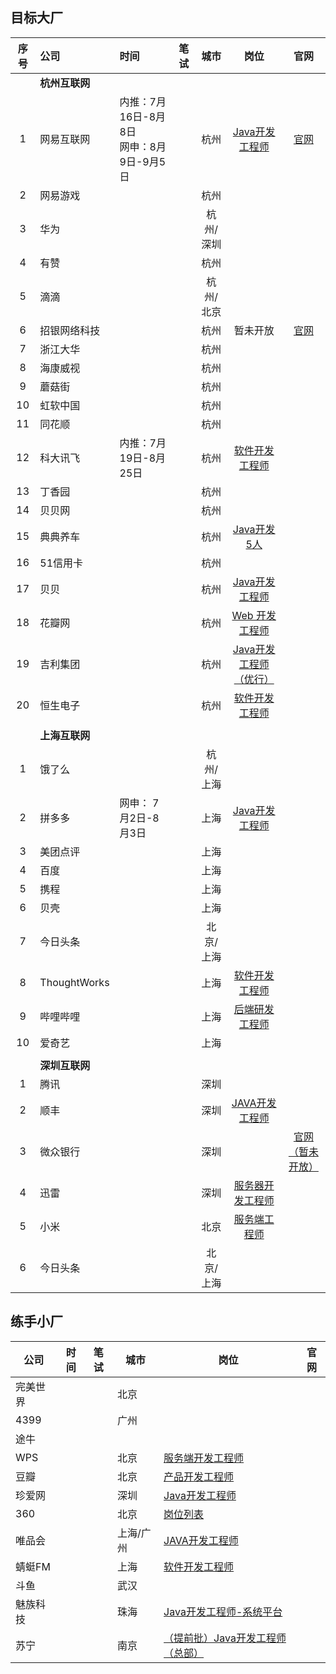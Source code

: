 ## 目标大厂

| 序号 | 公司           | 时间                                         | 笔试 |   城市    |                             岗位                             |                             官网                             |
| :--: | :------------- | :------------------------------------------- | :--- | :-------: | :----------------------------------------------------------: | :----------------------------------------------------------: |
|      | **杭州互联网** |                                              |      |           |                                                              |                                                              |
|  1   | 网易互联网     | 内推：7月16日-8月8日<br/>网申：8月9日-9月5日 |      |   杭州    | [Java开发工程师](https://campus.163.com/app/jobDetail/index?id=102) |   [官网](https://www.nowcoder.com/activity/campus2019/149)   |
|  2   | 网易游戏       |                                              |      |   杭州    |                                                              |                                                              |
|  3   | 华为           |                                              |      | 杭州/深圳 |                                                              |                                                              |
|  4   | 有赞           |                                              |      |   杭州    |                                                              |                                                              |
|  5   | 滴滴           |                                              |      | 杭州/北京 |                                                              |                                                              |
|  6   | 招银网络科技   |                                              |      |   杭州    |                           暂未开放                           | [官网](http://cmbnt.cmbchina.com/bulletin/cmbnt2018spring/index.html) |
|  7   | 浙江大华       |                                              |      |   杭州    |                                                              |                                                              |
|  8   | 海康威视       |                                              |      |   杭州    |                                                              |                                                              |
|  9   | 蘑菇街         |                                              |      |   杭州    |                                                              |                                                              |
|  10  | 虹软中国       |                                              |      |   杭州    |                                                              |                                                              |
|  11  | 同花顺         |                                              |      |   杭州    |                                                              |                                                              |
|  12  | 科大讯飞       | 内推：7月19日-8月25日                        |      |   杭州    | [软件开发工程师](https://iflytek.cheng95.com/position/detail?channel=2&id=22) |                                                              |
|  13  | 丁香园         |                                              |      |   杭州    |                                                              |                                                              |
|  14  | 贝贝网         |                                              |      |   杭州    |                                                              |                                                              |
|  15  | 典典养车       |                                              |      |   杭州    |       [Java开发 5人](http://www.ddyc.com/jobs/1.html)        |                                                              |
|  16  | 51信用卡       |                                              |      |   杭州    |                                                              |                                                              |
|  17  | 贝贝           |                                              |      |   杭州    | [Java开发工程师](http://campus.51job.com/beibei2018/position.html) |                                                              |
|  18  | 花瓣网         |                                              |      |   杭州    | [Web 开发工程师](http://huaban.com/about/join_us/#web_developer) |                                                              |
|  19  | 吉利集团       |                                              |      |   杭州    | [Java开发工程师（优行）](http://campus.geely.com/home/webschool/xzlist?studentType=1#) |                                                              |
|  20  | 恒生电子       |                                              |      |   杭州    | [软件开发工程师](http://campus.hundsun.com/zpdetail/230193316?r=&p=&c=3301&d=&k=) |                                                              |
|      |                |                                              |      |           |                                                              |                                                              |
|      | **上海互联网** |                                              |      |           |                                                              |                                                              |
|  1   | 饿了么         |                                              |      | 杭州/上海 |                                                              |                                                              |
|  2   | 拼多多         | 网申： 7月2日-8月3日                         |      |   上海    | [Java开发工程师](http://pinduoduo.zhiye.com/zpdetail/620197931) |                                                              |
|  3   | 美团点评       |                                              |      |   上海    |                                                              |                                                              |
|  4   | 百度           |                                              |      |   上海    |                                                              |                                                              |
|  5   | 携程           |                                              |      |   上海    |                                                              |                                                              |
|  6   | 贝壳           |                                              |      |   上海    |                                                              |                                                              |
|  7   | 今日头条       |                                              |      | 北京/上海 |                                                              |                                                              |
|  8   | ThoughtWorks   |                                              |      |   上海    | [软件开发工程师](https://join.thoughtworks.cn/recruitment_process#jobs) |                                                              |
|  9   | 哔哩哔哩       |                                              |      |   上海    | [后端研发工程师](http://campus.chinahr.com/2018/bilibili/index.html#t3) |                                                              |
|  10  | 爱奇艺         |                                              |      |   上海    |                                                              |                                                              |
|      |                |                                              |      |           |                                                              |                                                              |
|      | **深圳互联网** |                                              |      |           |                                                              |                                                              |
|  1   | 腾讯           |                                              |      |   深圳    |                                                              |                                                              |
|  2   | 顺丰           |                                              |      |   深圳    | [JAVA开发工程师](http://campus.sf-tech.com.cn/campusRecruitment/Jobinner1.html?p=29974628167) |                                                              |
|  3   | 微众银行       |                                              |      |   深圳    |                                                              |       [官网（暂未开放）](https://webank.cheng95.com/)        |
|  4   | 迅雷           |                                              |      |   深圳    | [服务器开发工程师](http://campus.xunlei.com/position.html?tab=1) |                                                              |
|  5   | 小米           |                                              |      |   北京    |    [服务端工程师](https://hr.xiaomi.com/campus/view/867)     |                                                              |
|  6   | 今日头条       |                                              |      | 北京/上海 |                                                              |                                                              |



## 练手小厂

| 公司       | 时间                                         | 笔试 | 城市 | 岗位                                                         | 官网                                                   |
| ---------- | -------------------------------------------- | ---- | ---- | ------------------------------------------------------------ | -------------------------------------------------------- |
| 完美世界 |||北京|||
| 4399 |                                              |      | 广州 |                                                              |                                                          |
| 途牛 | | |  | | |
| WPS | | | 北京 | [服务端开发工程师](http://join.wps.cn/#/job/7f1c61bb-b8ad-447e-b14d-2354d35c486f?_k=ttbd4w) | |
| 豆瓣 | | | 北京 | [产品开发工程师](https://jobs.douban.com/jobs/campus/#position-cam_cpkf) | |
| 珍爱网 | | | 深圳 | [Java开发工程师](http://zhenai.zhiye.com/zpdetail/190143546) |  |
| 360 | | | 北京 | [岗位列表](http://campus.chinahr.com/2019/qihu360/job_intern.html) |  |
| 唯品会 | | | 上海/广州 | [JAVA开发工程师](http://campus.vip.com/rec_1.html) |  |
| 蜻蜓FM | | | 上海 | [软件开发工程师](http://sss.qingting.fm/campus/campus.html?v=4) |  |
| 斗鱼 | | | 武汉 |  |  |
| 魅族科技 | | | 珠海 | [Java开发工程师-系统平台](http://meizu.zhiye.com/zpdetail/230111011?p=1%5E37&c=-1&PageIndex=2) |  |
| 苏宁 | | | 南京 | [（提前批）Java开发工程师（总部）](http://campus.suning.cn/rps-web/ftl/campus/campusPositionDetail.htm?poId=9425) |  |